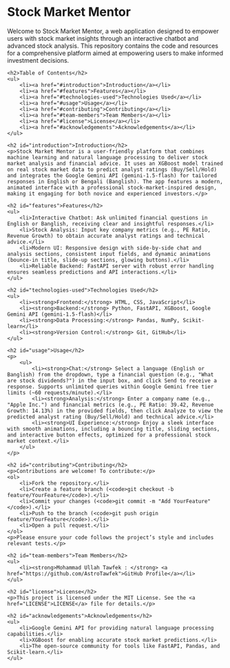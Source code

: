 <!DOCTYPE html>
<html lang="en">
<head>
    <meta charset="UTF-8">
    <meta name="viewport" content="width=device-width, initial-scale=1.0">
    <!-- <title>Stock Market Mentor</title> -->
</head>
<body>
    <h1>Stock Market Mentor</h1>
    <p>Welcome to Stock Market Mentor, a web application designed to empower users with stock market insights through an interactive chatbot and advanced stock analysis. This repository contains the code and resources for a comprehensive platform aimed at empowering users to make informed investment decisions.</p>
    
    <h2>Table of Contents</h2>
    <ul>
        <li><a href="#introduction">Introduction</a></li>
        <li><a href="#features">Features</a></li>
        <li><a href="#technologies-used">Technologies Used</a></li>
        <li><a href="#usage">Usage</a></li>
        <li><a href="#contributing">Contributing</a></li>
        <li><a href="#team-members">Team Members</a></li>
        <li><a href="#license">License</a></li>
        <li><a href="#acknowledgements">Acknowledgements</a></li>
    </ul>

    <h2 id="introduction">Introduction</h2>
    <p>Stock Market Mentor is a user-friendly platform that combines machine learning and natural language processing to deliver stock market analysis and financial advice. It uses an XGBoost model trained on real stock market data to predict analyst ratings (Buy/Sell/Hold) and integrates the Google Gemini API (gemini-1.5-flash) for tailored responses in English or Bengali (Banglish). The app features a modern, animated interface with a professional stock-market-inspired design, making it engaging for both novice and experienced investors.</p>

    <h2 id="features">Features</h2>
    <ul>
        <li>Interactive Chatbot: Ask unlimited financial questions in English or Banglish, receiving clear and insightful responses.</li>
        <li>Stock Analysis: Input key company metrics (e.g., PE Ratio, Revenue Growth) to obtain accurate analyst ratings and technical advice.</li>
        <li>Modern UI: Responsive design with side-by-side chat and analysis sections, consistent input fields, and dynamic animations (bounce-in title, slide-up sections, glowing buttons).</li>
        <li>Reliable Backend: FastAPI server with robust error handling ensures seamless predictions and API interactions.</li>
    </ul>

    <h2 id="technologies-used">Technologies Used</h2>
    <ul>
        <li><strong>Frontend:</strong> HTML, CSS, JavaScript</li>
        <li><strong>Backend:</strong> Python, FastAPI, XGBoost, Google Gemini API (gemini-1.5-flash)</li>
        <li><strong>Data Processing:</strong> Pandas, NumPy, Scikit-learn</li>
        <li><strong>Version Control:</strong> Git, GitHub</li>
    </ul>

    <h2 id="usage">Usage</h2>
    <p>
        <ul>
            <li><strong>Chat:</strong> Select a language (English or Banglish) from the dropdown, type a financial question (e.g., "What are stock dividends?") in the input box, and click Send to receive a response. Supports unlimited queries within Google Gemini free tier limits (~60 requests/minute).</li>
            <li><strong>Analysis:</strong> Enter a company name (e.g., "Apple Inc.") and financial metrics (e.g., PE Ratio: 39.42, Revenue Growth: 14.13%) in the provided fields, then click Analyze to view the predicted analyst rating (Buy/Sell/Hold) and technical advice.</li>
            <li><strong>UI Experience:</strong> Enjoy a sleek interface with smooth animations, including a bouncing title, sliding sections, and interactive button effects, optimized for a professional stock market context.</li>
        </ul>
    </p>

    <h2 id="contributing">Contributing</h2>
    <p>Contributions are welcome! To contribute:</p>
    <ol>
        <li>Fork the repository.</li>
        <li>Create a feature branch (<code>git checkout -b feature/YourFeature</code>).</li>
        <li>Commit your changes (<code>git commit -m "Add YourFeature"</code>).</li>
        <li>Push to the branch (<code>git push origin feature/YourFeature</code>).</li>
        <li>Open a pull request.</li>
    </ol>
    <p>Please ensure your code follows the project’s style and includes relevant tests.</p>

    <h2 id="team-members">Team Members</h2>
    <ul>
        <li><strong>Mohammad Ullah Tawfek : </strong> <a href="https://github.com/AstroTawfek">GitHub Profile</a></li>
    </ul>

    <h2 id="license">License</h2>
    <p>This project is licensed under the MIT License. See the <a href="LICENSE">LICENSE</a> file for details.</p>

    <h2 id="acknowledgements">Acknowledgements</h2>
    <ul>
        <li>Google Gemini API for providing natural language processing capabilities.</li>
        <li>XGBoost for enabling accurate stock market predictions.</li>
        <li>The open-source community for tools like FastAPI, Pandas, and Scikit-learn.</li>
    </ul>
</body>
</html>